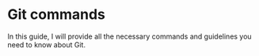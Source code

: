 # Git commands

In this guide, I will provide all the necessary commands and guidelines you need to know about Git.
